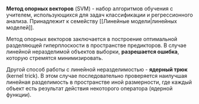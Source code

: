 **Метод опорных векторов** (SVM) - набор алгоритмов обучения с учителем, использующихся для задач классификации и регрессионного анализа. Принадлежит к семейству [[Линейные модели|линейных моделей]].

Метод опорных векторов заключается в построение оптимальной разделяющей гиперплоскости в пространстве предикторов. В случае линейной неразделимой объектов выборки, **разрешается ошибка**, которую стремятся минимизировать.

Другой способ работы с линейной неразделимостью - **ядерный трюк** (kernel trick). В этом случае последовательно проверяется наилучшая линейная разделимость в пространстве иной размерности, где каждый объект есть результат действия некоторого оператора (ядерной функции).
